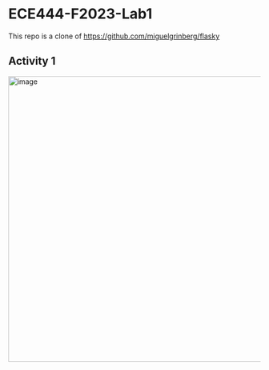# ECE444-F2023-Lab1
This repo is a clone of https://github.com/miguelgrinberg/flasky
## Activity 1
<img width="572" alt="image" src="https://github.com/Meining89/ECE444-F2023-Lab1/assets/97919828/77ce26f0-a711-4df6-9b3c-7d11a4d2bcac">
